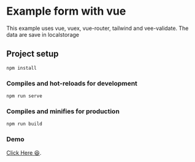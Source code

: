 # Example form with vue

This example uses vue, vuex, vue-router, tailwind and vee-validate. The data are save in localstorage

## Project setup
```
npm install
```

### Compiles and hot-reloads for development
```
npm run serve
```

### Compiles and minifies for production
```
npm run build
```

### Demo
[Click Here :laughing:](https://form-advanced-with-vue.netlify.app/).
